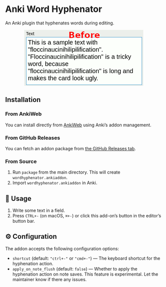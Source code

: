 # Anki Word Hyphenator

An Anki plugin that hyphenates words during editing.

<p align="center">
  <img src="images/demo.gif" alt="a GIF showing Hyphenator at work"/>
</p>

## Installation

### From AnkiWeb

You can install directly from
[AnkiWeb](https://ankiweb.net/shared/info/1140138750) using Anki’s addon
management.

### From GitHub Releases

You can fetch an addon package from [the GitHub Releases
tab](https://github.com/gregorias/anki-word-hyphenator/releases).

### From Source

1. Run `package` from the main directory. This will create
   `wordhyphenator.ankiaddon`.
2. Import `wordhyphenator.ankiaddon` in Anki.

## 🚀 Usage

1. Write some text in a field.
2. Press `CTRL+-` (on macOS, `⌘+-`) or click this add-on’s button in the
   editor’s button bar.

## ⚙️ Configuration

The addon accepts the following configuration options:

* `shortcut` (default: `"ctrl+-"` or `"cmd+-"`) — The keyboard shortcut for the
  hyphenation action.
* `apply_on_note_flush` (default: `false`) — Whether to apply the hyphenation
  action on note saves. This feature is experimental. Let the maintainer
  know if there any issues.
